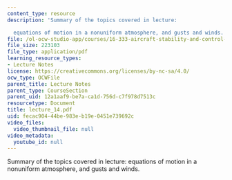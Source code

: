 ```yaml
---
content_type: resource
description: 'Summary of the topics covered in lecture:

  equations of motion in a nonuniform atmosphere, and gusts and winds.'
file: /ol-ocw-studio-app/courses/16-333-aircraft-stability-and-control-fall-2004/fecac90444be983eb19e0451e739692c_lecture_14.pdf
file_size: 223103
file_type: application/pdf
learning_resource_types:
- Lecture Notes
license: https://creativecommons.org/licenses/by-nc-sa/4.0/
ocw_type: OCWFile
parent_title: Lecture Notes
parent_type: CourseSection
parent_uid: 12a1aaf9-be7a-ca1d-756d-c7f978d7513c
resourcetype: Document
title: lecture_14.pdf
uid: fecac904-44be-983e-b19e-0451e739692c
video_files:
  video_thumbnail_file: null
video_metadata:
  youtube_id: null
---
```

Summary of the topics covered in lecture:
equations of motion in a nonuniform atmosphere, and gusts and winds.